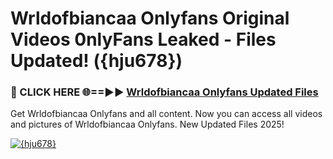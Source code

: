 # Wrldofbiancaa Onlyfans Original Videos 0nlyFans Leaked - Files Updated! ({hju678})

<h3>🔴 CLICK HERE 🌐==►► <a href="https://tinyurl.com/3ytaskbp" rel="nofollow">Wrldofbiancaa Onlyfans Updated Files</a></h3>

Get Wrldofbiancaa Onlyfans and all content. Now you can access all videos and pictures of Wrldofbiancaa Onlyfans. New Updated Files 2025!

[![{hju678}](https://i.imgur.com/vBTAXPR.gif)](https://tinyurl.com/3ytaskbp)